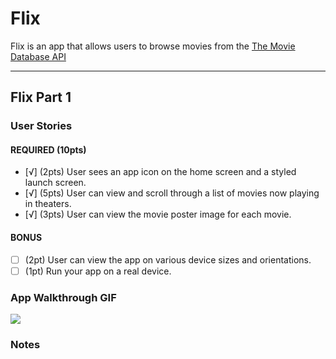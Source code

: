 # Flix

Flix is an app that allows users to browse movies from the [The Movie Database API](http://docs.themoviedb.apiary.io/#)

---

## Flix Part 1

### User Stories

#### REQUIRED (10pts)
- [√] (2pts) User sees an app icon on the home screen and a styled launch screen.
- [√] (5pts) User can view and scroll through a list of movies now playing in theaters.
- [√] (3pts) User can view the movie poster image for each movie.

#### BONUS
- [ ] (2pt) User can view the app on various device sizes and orientations.
- [ ] (1pt) Run your app on a real device.

### App Walkthrough GIF

![](https://i.imgur.com/Kibu4h9.gif)

### Notes

